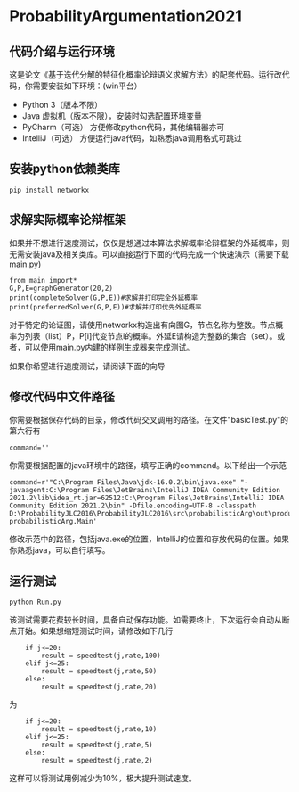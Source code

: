 # ProbabilityArgumentation2021


## 代码介绍与运行环境
这是论文《基于迭代分解的特征化概率论辩语义求解方法》的配套代码。运行改代码，你需要安装如下环境：(win平台）
- Python 3（版本不限）
- Java 虚拟机（版本不限），安装时勾选配置环境变量
- PyCharm（可选） 方便修改python代码，其他编辑器亦可
- IntelliJ（可选） 方便运行java代码，如熟悉java调用格式可跳过


## 安装python依赖类库
~~~
pip install networkx
~~~

## 求解实际概率论辩框架
如果并不想进行速度测试，仅仅是想通过本算法求解概率论辩框架的外延概率，则无需安装java及相关类库。可以直接运行下面的代码完成一个快速演示（需要下载main.py)
~~~
from main import*
G,P,E=graphGenerator(20,2)
print(completeSolver(G,P,E))#求解并打印完全外延概率
print(preferredSolver(G,P,E))#求解并打印优先外延概率
~~~
对于特定的论证图，请使用networkx构造出有向图G，节点名称为整数。节点概率为列表（list）P，P[i]代变节点i的概率。外延E请构造为整数的集合（set）。或者，可以使用main.py内建的样例生成器来完成测试。


如果你希望进行速度测试，请阅读下面的向导
## 修改代码中文件路径
你需要根据保存代码的目录，修改代码交叉调用的路径。在文件"basicTest.py"的第六行有
~~~
command=''
~~~
你需要根据配置的java环境中的路径，填写正确的command。以下给出一个示范
~~~
command=r'"C:\Program Files\Java\jdk-16.0.2\bin\java.exe" "-javaagent:C:\Program Files\JetBrains\IntelliJ IDEA Community Edition 2021.2\lib\idea_rt.jar=62512:C:\Program Files\JetBrains\IntelliJ IDEA Community Edition 2021.2\bin" -Dfile.encoding=UTF-8 -classpath D:\ProbabilityJLC2016\ProbabilityJLC2016\src\probabilisticArg\out\production\probabilisticArg probabilisticArg.Main'
~~~
修改示范中的路径，包括java.exe的位置，IntelliJ的位置和存放代码的位置。如果你熟悉java，可以自行填写。
## 运行测试
~~~
python Run.py
~~~
该测试需要花费较长时间，具备自动保存功能。如需要终止，下次运行会自动从断点开始。如果想缩短测试时间，请修改如下几行
~~~
    if j<=20:
        result = speedtest(j,rate,100)
    elif j<=25:
        result = speedtest(j,rate,50)
    else:
        result = speedtest(j,rate,20)
~~~
为
~~~
    if j<=20:
        result = speedtest(j,rate,10)
    elif j<=25:
        result = speedtest(j,rate,5)
    else:
        result = speedtest(j,rate,2)
~~~
这样可以将测试用例减少为10%，极大提升测试速度。

